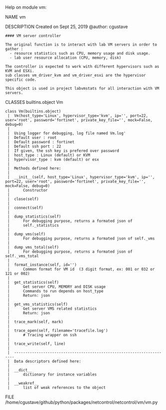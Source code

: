 Help on module vm:

NAME
    vm

DESCRIPTION
    Created on Sept 25, 2019
    @author: cgustave

    #### VM server controller

    The original function is to interact with lab VM servers in order to gather :
      - resource statistics such as CPU, memory usage and disk usage.
      - lab user resource allocation (CPU, memory, disk)

    The controller is expected to work with different hypervisors such as KVM and ESXi.
    sub classes vm_driver_kvm and vm_driver_esxi are the hypervisor specific code.

    This object is used in project labvmstats for all interaction with VM servers.

CLASSES
    builtins.object
        Vm

    class Vm(builtins.object)
     |  Vm(host_type='Linux', hypervisor_type='kvm', ip='', port=22, user='root', password='fortinet', private_key_file='', mock=False, debug=0)
     |
     |  Using logger for debugging, log file named Vm.log'
     |  Default user : root
     |  Default password : fortinet
     |  Default ssh port : 22
     |  If given, the ssh key is prefered over password
     |  host_type : Linux (default) or KVM
     |  hypervisor_type : kvm (default) or esx
     |
     |  Methods defined here:
     |
     |  __init__(self, host_type='Linux', hypervisor_type='kvm', ip='', port=22, user='root', password='fortinet', private_key_file='', mock=False, debug=0)
     |      Constructor
     |
     |  close(self)
     |
     |  connect(self)
     |
     |  dump_statistics(self)
     |      For debugging purpose, returns a formated json of
     |      self._statistics
     |
     |  dump_vms(self)
     |      For debugging purpose, returns a formated json of self._vms
     |
     |  dump_vms_total(self)
     |      For debugging purpose, returns a formated json of self._vms_total
     |
     |  format_instance(self, id='')
     |      Common format for VM id  (3 digit format, ex: 001 or 032 or 121 or 002)
     |
     |  get_statistics(self)
     |      Get server CPU, MEMORY and DISK usage
     |      Commands to run depends on host_type
     |      Return: json
     |
     |  get_vms_statistics(self)
     |      Get server VMS related statistics
     |      Return: json
     |
     |  trace_mark(self, mark)
     |
     |  trace_open(self, filename='tracefile.log')
     |      # Tracing wrapper on ssh
     |
     |  trace_write(self, line)
     |
     |  ----------------------------------------------------------------------
     |  Data descriptors defined here:
     |
     |  __dict__
     |      dictionary for instance variables
     |
     |  __weakref__
     |      list of weak references to the object

FILE
    /home/cgustave/github/python/packages/netcontrol/netcontrol/vm/vm.py


